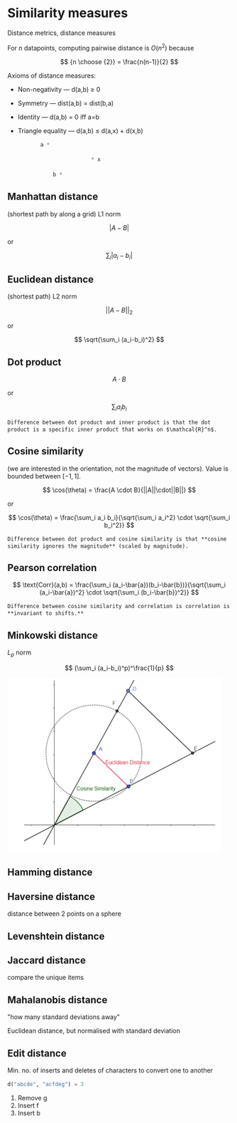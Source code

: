 # Similarity measures

Distance metrics, distance measures

For $n$ datapoints, computing pairwise distance is $O(n^2)$ because 

$$
{n \choose {2}} = \frac{n(n-1)}{2}
$$

Axioms of distance measures:

- Non-negativity — d(a,b) ≥ 0
- Symmetry — dist(a,b) = dist(b,a)
- Identity — d(a,b) = 0 iff a=b
- Triangle equality — d(a,b) ≤ d(a,x) + d(x,b)
    
    ```python
           a *
     
                           * x
    
               b *
    ```

## Manhattan distance

(shortest path by along a grid) L1 norm

$$
|A-B|
$$

or

$$
\sum_i |a_i-b_i|
$$

## Euclidean distance

(shortest path) L2 norm

$$
||A-B||_2
$$

or

$$
\sqrt{\sum_i (a_i-b_i)^2}
$$

## Dot product

$$
A \cdot B
$$

or

$$
\sum_i a_i b_i
$$

~~~admonish hint title="Dot product vs. inner product"
Difference between dot product and inner product is that the dot product is a specific inner product that works on $\mathcal{R}^n$.
~~~

## Cosine similarity

(we are interested in the orientation, not the magnitude of vectors). Value is bounded between $[-1,1]$.

$$
\cos(\theta) = \frac{A \cdot B}{||A||\cdot||B||}
$$

or

$$
\cos(\theta) = \frac{\sum_i a_i b_i}{\sqrt{\sum_i a_i^2} \cdot \sqrt{\sum_i b_i^2}}
$$

~~~admonish hint title="Dot product vs. cosine similarity"
Difference between dot product and cosine similarity is that **cosine similarity ignores the magnitude** (scaled by magnitude).
~~~

## Pearson correlation

$$
\text{Corr}(a,b) = \frac{\sum_i (a_i-\bar{a})(b_i-\bar{b})}{\sqrt{\sum_i (a_i-\bar{a})^2} \cdot \sqrt{\sum_i (b_i-\bar{b})^2}}
$$

~~~admonish hint title="Cosine similarity vs. correlation"
Difference between cosine similarity and correlation is correlation is **invariant to shifts.**
~~~

## Minkowski distance

$L_p$ norm

$$
(\sum_i (a_i-b_i)^p)^\frac{1}{p}
$$

![Euclidean distance](./Euclidean_Distance.png)

## Hamming distance

## Haversine distance

distance between 2 points on a sphere

## Levenshtein distance

## Jaccard distance

compare the unique items

## Mahalanobis distance
    
"how many standard deviations away"

Euclidean distance, but normalised with standard deviation

## Edit distance

Min. no. of inserts and deletes of characters to convert one to another

```python
d("abcde", "acfdeg") = 3
```

1. Remove g
2. Insert f
3. Insert b
